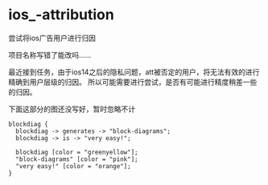 # ios_-attribution
尝试将ios广告用户进行归因

项目名称写错了能改吗……

最近接到任务，由于ios14之后的隐私问题，att被否定的用户，将无法有效的进行精确到用户层级的归因。
所以可能需要进行尝试，是否有可能进行精度稍差一些的归因。

下面这部分的图还没写好，暂时忽略不计
```blockdiag
blockdiag {
  blockdiag -> generates -> "block-diagrams";
  blockdiag -> is -> "very easy!";

  blockdiag [color = "greenyellow"];
  "block-diagrams" [color = "pink"];
  "very easy!" [color = "orange"];
}
```